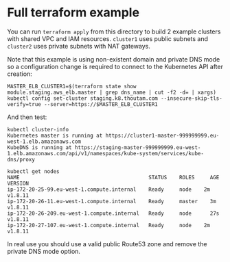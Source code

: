 # Full terraform example

You can run `terraform apply` from this directory to build 2 example clusters with shared VPC and IAM resources. `cluster1` uses public subnets and `cluster2` uses private subnets with NAT gateways.

Note that this example is using non-existent domain and private DNS mode so a configuration change is required to connect to the Kubernetes API after creation:

```shell
MASTER_ELB_CLUSTER1=$(terraform state show module.staging.aws_elb.master | grep dns_name | cut -f2 -d= | xargs)
kubectl config set-cluster staging.k8.thoutam.com --insecure-skip-tls-verify=true --server=https://$MASTER_ELB_CLUSTER1
```

And then test:

```shell
kubectl cluster-info
Kubernetes master is running at https://cluster1-master-999999999.eu-west-1.elb.amazonaws.com
KubeDNS is running at https://staging-master-999999999.eu-west-1.elb.amazonaws.com/api/v1/namespaces/kube-system/services/kube-dns/proxy

kubectl get nodes
NAME                                          STATUS    ROLES     AGE       VERSION
ip-172-20-25-99.eu-west-1.compute.internal    Ready     node    2m        v1.8.11
ip-172-20-26-11.eu-west-1.compute.internal    Ready     master    3m      v1.8.11
ip-172-20-26-209.eu-west-1.compute.internal   Ready     node      27s     v1.8.11
ip-172-20-27-107.eu-west-1.compute.internal   Ready     node    2m        v1.8.11
```

In real use you should use a valid public Route53 zone and remove the private DNS mode option.
